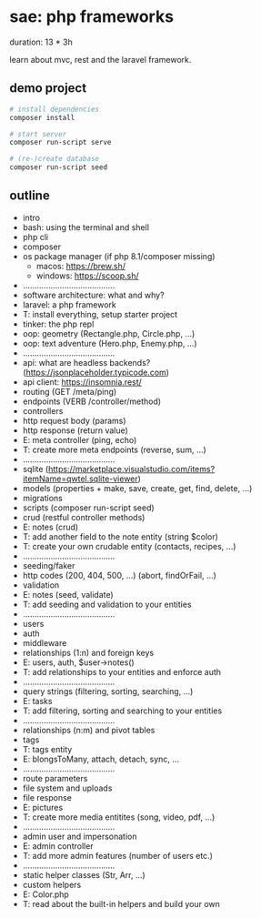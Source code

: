 # sae: php frameworks

duration: 13 * 3h

learn about mvc, rest and the laravel framework.

## demo project

```bash
# install dependencies
composer install

# start server
composer run-script serve

# (re-)create database
composer run-script seed
```

## outline

- intro
- bash: using the terminal and shell
- php cli
- composer
- os package manager (if php 8.1/composer missing)
    - macos: https://brew.sh/
    - windows: https://scoop.sh/
- ........................................
- software architecture: what and why?
- laravel: a php framework
- T: install everything, setup starter project
- tinker: the php repl
- oop: geometry (Rectangle.php, Circle.php, ...)
- oop: text adventure (Hero.php, Enemy.php, ...)
- ........................................
- api: what are headless backends? (https://jsonplaceholder.typicode.com)
- api client: https://insomnia.rest/
- routing (GET /meta/ping)
- endpoints (VERB /controller/method)
- controllers
- http request body (params)
- http response (return value)
- E: meta controller (ping, echo)
- T: create more meta endpoints (reverse, sum, ...)
- ........................................
- sqlite (https://marketplace.visualstudio.com/items?itemName=qwtel.sqlite-viewer)
- models (properties + make, save, create, get, find, delete, ...)
- migrations
- scripts (composer run-script seed)
- crud (restful controller methods)
- E: notes (crud)
- T: add another field to the note entity (string $color)
- T: create your own crudable entity (contacts, recipes, ...)
- ........................................
- seeding/faker
- http codes (200, 404, 500, ...) (abort, findOrFail, ...)
- validation
- E: notes (seed, validate)
- T: add seeding and validation to your entities
- ........................................
- users
- auth
- middleware
- relationships (1:n) and foreign keys
- E: users, auth, $user->notes()
- T: add relationships to your entities and enforce auth
- ........................................
- query strings (filtering, sorting, searching, ...)
- E: tasks
- T: add filtering, sorting and searching to your entities
- ........................................
- relationships (n:m) and pivot tables
- tags
- T: tags entity
- E: blongsToMany, attach, detach, sync, ...
- ........................................
- route parameters
- file system and uploads
- file response
- E: pictures
- T: create more media entitites (song, video, pdf, ...)
- ........................................
- admin user and impersonation
- E: admin controller
- T: add more admin features (number of users etc.)
- ........................................
- static helper classes (Str, Arr, ...)
- custom helpers
- E: Color.php
- T: read about the built-in helpers and build your own

